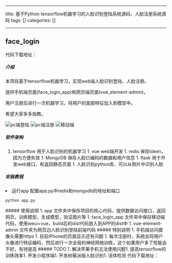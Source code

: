 
--- 
title:  基于Python tensorflow机器学习的人脸识别登陆系统源码、人脸注册系统源码 
tags: []
categories: [] 

---
## face_login

代码下载地址：

##### 介绍

本项目基于tensorflow机器学习，实现web端人脸识别登陆，人脸注册。

提供手机端页面(face_login_app)和网页端页面(vue_element-admin)。

用户注册后进行一次机器学习，将用户的面部特征加入到模型中。

希望大家多多指教。

<img src="https://img-blog.csdnimg.cn/img_convert/2238dbb10a18e13b2b1924fc27999ec7.jpeg" alt="pc端登陆">

<img src="https://img-blog.csdnimg.cn/img_convert/f63e171335d5013e79da821c0d9a5096.jpeg" alt="pc端注册">

<img src="https://img-blog.csdnimg.cn/img_convert/38f90e7fe0a578b187567614d1fdd9ed.jpeg" alt="移动端">

<img src="https://img-blog.csdnimg.cn/img_convert/204c029ed18cd5379c5a75f697658d5d.jpeg" alt="">

##### 软件架构
1.  tensorflow 用于人脸识别的机器学习 1.  vue web端开发 1.  redis 保存token，因为方便失效 1.  MongoDB 保存人脸已编码的数据和用户信息 1.  flask 用于开发web接口，和返回静态页面 1.   人脸识别python库，可以从照片中识别人脸 
##### 安装教程
<li> 运行app 配置app.py中redis和mongodb的地址和端口 <pre><code class="prism language-shell">python app.py
</code></pre> </li>
##### 使用说明
1.  app 文件夹中保存项目的核心代码，提供数据访问接口，返回网页，训练模型，生成模型，验证图片等 1.  face_login_app 文件夹中保存移动端代码，使用weui+vue，build后的dist代码放入到APP的dist中 1.  vue-element-admin 文件夹为网页边人脸识别登陆前端代码 
##### 特别说明
1.  手机端访问摄像头需要https 1.  目前iPhone的页面显示还有问题 1.  每次注册时，系统会将用户头像进行特征编码，然后进行一次全局的神经网络训练，这个如果用户多了性能会不好，有待提高 
##### TODO
1. 解决苹果手机无法使用问题1. 提高tensorflow的训练效率1. 开发小程序端1. 开发树莓派版人脸识别1. 活体检测
代码下载地址：
